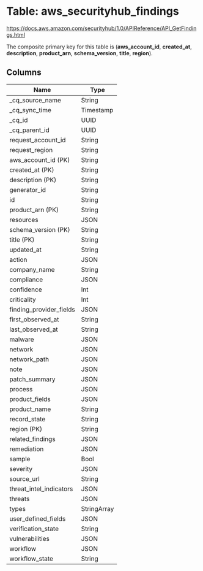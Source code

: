 # Table: aws_securityhub_findings

https://docs.aws.amazon.com/securityhub/1.0/APIReference/API_GetFindings.html

The composite primary key for this table is (**aws_account_id**, **created_at**, **description**, **product_arn**, **schema_version**, **title**, **region**).

## Columns

| Name          | Type          |
| ------------- | ------------- |
|_cq_source_name|String|
|_cq_sync_time|Timestamp|
|_cq_id|UUID|
|_cq_parent_id|UUID|
|request_account_id|String|
|request_region|String|
|aws_account_id (PK)|String|
|created_at (PK)|String|
|description (PK)|String|
|generator_id|String|
|id|String|
|product_arn (PK)|String|
|resources|JSON|
|schema_version (PK)|String|
|title (PK)|String|
|updated_at|String|
|action|JSON|
|company_name|String|
|compliance|JSON|
|confidence|Int|
|criticality|Int|
|finding_provider_fields|JSON|
|first_observed_at|String|
|last_observed_at|String|
|malware|JSON|
|network|JSON|
|network_path|JSON|
|note|JSON|
|patch_summary|JSON|
|process|JSON|
|product_fields|JSON|
|product_name|String|
|record_state|String|
|region (PK)|String|
|related_findings|JSON|
|remediation|JSON|
|sample|Bool|
|severity|JSON|
|source_url|String|
|threat_intel_indicators|JSON|
|threats|JSON|
|types|StringArray|
|user_defined_fields|JSON|
|verification_state|String|
|vulnerabilities|JSON|
|workflow|JSON|
|workflow_state|String|